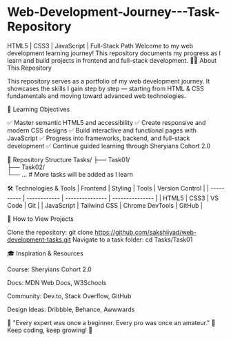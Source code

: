 # Web-Development-Journey---Task-Repository
HTML5 | CSS3 | JavaScript | Full-Stack Path  Welcome to my web development learning journey! This repository documents my progress as I learn and build projects in frontend and full-stack development.
👨‍💻 About This Repository

This repository serves as a portfolio of my web development journey.
It showcases the skills I gain step by step — starting from HTML & CSS fundamentals and moving toward advanced web technologies.

🎯 Learning Objectives

✅ Master semantic HTML5 and accessibility
✅ Create responsive and modern CSS designs
✅ Build interactive and functional pages with JavaScript
✅ Progress into frameworks, backend, and full-stack development
✅ Continue guided learning through Sheryians Cohort 2.0

📁 Repository Structure
Tasks/
├── Task01/           
├── Task02/           
└── ...               # More tasks will be added as I learn

🛠️ Technologies & Tools
| Frontend   | Styling      | Tools           | Version Control |
| ---------- | ------------ | --------------- | --------------- |
| HTML5      | CSS3         | VS Code         | Git             |
| JavaScript | Tailwind CSS | Chrome DevTools | GitHub          |

🚀 How to View Projects

Clone the repository:
git clone https://github.com/sakshiiyad/web-development-tasks.git
Navigate to a task folder:
cd Tasks/Task01

🎓 Inspiration & Resources

Course: Sheryians Cohort 2.0

Docs: MDN Web Docs, W3Schools

Community: Dev.to, Stack Overflow, GitHub

Design Ideas: Dribbble, Behance, Awwwards

🌟 "Every expert was once a beginner. Every pro was once an amateur." 🌟
Keep coding, keep growing! 🚀
